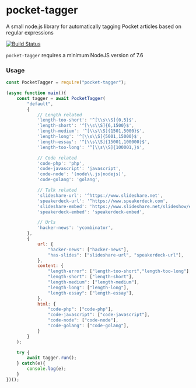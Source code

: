 # pocket-tagger

A small node.js library for automatically tagging Pocket articles based on regular expressions

[![Build Status](https://api.travis-ci.org/mheap/pocket-tagger.svg?branch=master)](https://travis-ci.org/mheap/pocket-tagger)

`pocket-tagger` requires a minimum NodeJS version of 7.6

### Usage

```javascript
const PocketTagger = require("pocket-tagger");

(async function main(){
    const tagger = await PocketTagger(
        "default",
        {
            // Length related
            'length-too-short': '^[\\s\\S]{0,5}$',
            'length-short': '^[\\s\\S]{6,1500}$',
            'length-medium': '^[\\s\\S]{1501,5000}$',
            'length-long': '^[\\s\\S]{5001,15000}$',
            'length-essay': '^[\\s\\S]{15001,100000}$',
            'length-too-long': '^[\\s\\S]{100001,}$',

            // Code related
            'code-php': 'php',
            'code-javascript': 'javascript',
            'code-node': '(node\\.js|nodejs)',
            'code-golang': 'golang',

            // Talk related
            'slideshare-url': '^https://www.slideshare.net',
            'speakerdeck-url': '^https://www.speakerdeck.com',
            'slideshare-embed': 'https://www.slideshare.net/slideshow/embed_code',
            'speakerdeck-embed': 'speakerdeck-embed',

            // Urls
            'hacker-news': 'ycombinator',
        },
        {
            url: {
                "hacker-news": ["hacker-news"],
                "has-slides": ["slideshare-url", "speakerdeck-url"],
            },
            content: {
                "length-error": ["length-too-short","length-too-long"],
                "length-short": ["length-short"],
                "length-medium": ["length-medium"],
                "length-long": ["length-long"],
                "length-essay": ["length-essay"],
            },
            html: {
                "code-php": ["code-php"],
                "code-javascript": ["code-javascript"],
                "code-node": ["code-node"],
                "code-golang": ["code-golang"],
            }
        }
    );

    try {
        await tagger.run();
    } catch(e){
        console.log(e);
    }
})();
```
